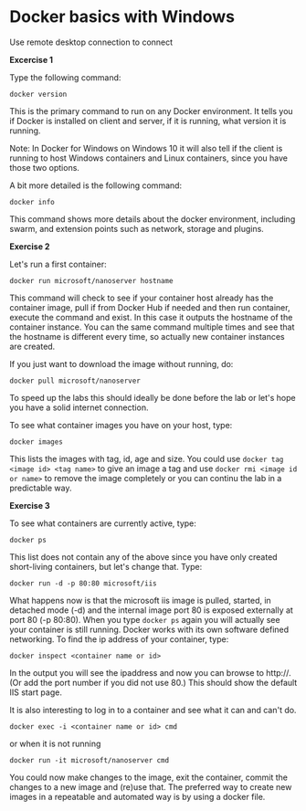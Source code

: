 # Docker basics with Windows 

Use remote desktop connection to connect 

**Excercise 1**

Type the following command:
```
docker version
```
This is the primary command to run on any Docker environment. It tells you if Docker is installed on client and server, if it is running, what version it is running. 

Note: In Docker for Windows on Windows 10 it will also tell if the client is running to host Windows containers and Linux containers, since you have those two options.

A bit more detailed is the following command:
```
docker info
```
This command shows more details about the docker environment, including swarm, and extension points such as network, storage and plugins. 

**Exercise 2**

Let's run a first container:
```
docker run microsoft/nanoserver hostname
```
This command will check to see if your container host already has the container image, pull if from Docker Hub if needed and then run container, execute the command and exist. In this case it outputs the hostname of the container instance. You can the same command multiple times and see that the hostname is different every time, so actually new container instances are created.

If you just want to download the image without running, do: 
```
docker pull microsoft/nanoserver
```
To speed up the labs this should ideally be done before the lab or let's hope you have a solid internet connection. 

To see what container images you have on your host, type:
```
docker images
```
This lists the images with tag, id, age and size. You could use `docker tag <image id> <tag name>` to give an image a tag and use `docker rmi <image id or name>` to remove the image completely or you can continu the lab in a predictable way. 

**Exercise 3**

To see what containers are currently active, type:
```
docker ps
```
This list does not contain any of the above since you have only created short-living containers, but let's change that. Type:
```
docker run -d -p 80:80 microsoft/iis
```
What happens now is that the microsoft iis image is pulled, started, in detached mode (-d) and the internal image port 80 is exposed externally at port 80 (-p 80:80). When you type `docker ps` again you will actually see your container is still running. Docker works with its own software defined networking. To find the ip address of your container, type:
```
docker inspect <container name or id>
```
In the output you will see the ipaddress and now you can browse to http://<ipaddress>. (Or add the port number if you did not use 80.) This should show the default IIS start page. 

It is also interesting to log in to a container and see what it can and can't do. 
```
docker exec -i <container name or id> cmd 
```
or when it is not running 
```
docker run -it microsoft/nanoserver cmd
```
You could now make changes to the image, exit the container, commit the changes to a new image and (re)use that. The preferred way to create new images in a repeatable and automated way is by using a docker file.
